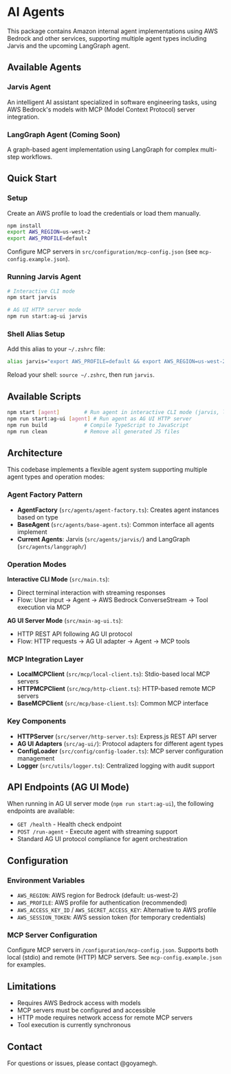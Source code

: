 # AI Agents

This package contains Amazon internal agent implementations using AWS Bedrock and other services, supporting multiple agent types including Jarvis and the upcoming LangGraph agent.

## Available Agents

### Jarvis Agent
An intelligent AI assistant specialized in software engineering tasks, using AWS Bedrock's models with MCP (Model Context Protocol) server integration.

### LangGraph Agent (Coming Soon)
A graph-based agent implementation using LangGraph for complex multi-step workflows.

## Quick Start

### Setup
Create an AWS profile to load the credentials or load them manually.
```bash
npm install
export AWS_REGION=us-west-2
export AWS_PROFILE=default 
```

Configure MCP servers in `src/configuration/mcp-config.json` (see `mcp-config.example.json`).

### Running Jarvis Agent

```bash
# Interactive CLI mode
npm start jarvis

# AG UI HTTP server mode  
npm run start:ag-ui jarvis
```

### Shell Alias Setup

Add this alias to your `~/.zshrc` file:
```bash
alias jarvis="export AWS_PROFILE=default && export AWS_REGION=us-west-2 && npm run start:ag-ui jarvis"
```

Reload your shell: `source ~/.zshrc`, then run `jarvis`.

## Available Scripts

```bash
npm start [agent]        # Run agent in interactive CLI mode (jarvis, langgraph)
npm run start:ag-ui [agent] # Run agent as AG UI HTTP server
npm run build            # Compile TypeScript to JavaScript
npm run clean            # Remove all generated JS files
```

## Architecture

This codebase implements a flexible agent system supporting multiple agent types and operation modes:

### Agent Factory Pattern
- **AgentFactory** (`src/agents/agent-factory.ts`): Creates agent instances based on type
- **BaseAgent** (`src/agents/base-agent.ts`): Common interface all agents implement
- **Current Agents**: Jarvis (`src/agents/jarvis/`) and LangGraph (`src/agents/langgraph/`)

### Operation Modes

**Interactive CLI Mode** (`src/main.ts`):
- Direct terminal interaction with streaming responses
- Flow: User input → Agent → AWS Bedrock ConverseStream → Tool execution via MCP

**AG UI Server Mode** (`src/main-ag-ui.ts`):
- HTTP REST API following AG UI protocol  
- Flow: HTTP requests → AG UI adapter → Agent → MCP tools

### MCP Integration Layer
- **LocalMCPClient** (`src/mcp/local-client.ts`): Stdio-based local MCP servers
- **HTTPMCPClient** (`src/mcp/http-client.ts`): HTTP-based remote MCP servers
- **BaseMCPClient** (`src/mcp/base-client.ts`): Common MCP interface

### Key Components
- **HTTPServer** (`src/server/http-server.ts`): Express.js REST API server
- **AG UI Adapters** (`src/ag-ui/`): Protocol adapters for different agent types
- **ConfigLoader** (`src/config/config-loader.ts`): MCP server configuration management
- **Logger** (`src/utils/logger.ts`): Centralized logging with audit support

## API Endpoints (AG UI Mode)

When running in AG UI server mode (`npm run start:ag-ui`), the following endpoints are available:

- `GET /health` - Health check endpoint
- `POST /run-agent` - Execute agent with streaming support
- Standard AG UI protocol compliance for agent orchestration

## Configuration

### Environment Variables
- `AWS_REGION`: AWS region for Bedrock (default: us-west-2)
- `AWS_PROFILE`: AWS profile for authentication (recommended)
- `AWS_ACCESS_KEY_ID` / `AWS_SECRET_ACCESS_KEY`: Alternative to AWS profile
- `AWS_SESSION_TOKEN`: AWS session token (for temporary credentials)

### MCP Server Configuration
Configure MCP servers in `/configuration/mcp-config.json`. Supports both local (stdio) and remote (HTTP) MCP servers. See `mcp-config.example.json` for examples.

## Limitations

- Requires AWS Bedrock access with models
- MCP servers must be configured and accessible
- HTTP mode requires network access for remote MCP servers
- Tool execution is currently synchronous

## Contact

For questions or issues, please contact @goyamegh.